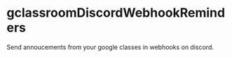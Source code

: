 # gclassroomDiscordWebhookReminders
Send annoucements from your google classes in webhooks on discord.

